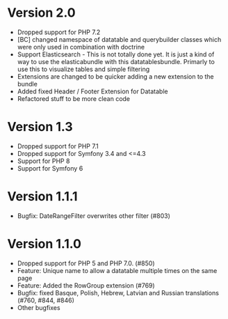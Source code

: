 # Version 2.0
* Dropped support for PHP 7.2
* [BC] changed namespace of datatable and querybuilder classes which were only used in combination with doctrine
* Support Elasticsearch - This is not totally done yet. It is just a kind of way to use the elasticabundle with this datatablesbundle. Primarly to use this to visualize tables and simple filtering
* Extensions are changed to be quicker adding a new extension to the bundle
* Added fixed Header / Footer Extension for Datatable
* Refactored stuff to be more clean code

# Version 1.3

* Dropped support for PHP 7.1
* Dropped support for Symfony 3.4 and <=4.3
* Support for PHP 8
* Support for Symfony 6

# Version 1.1.1

* Bugfix: DateRangeFilter overwrites other filter (#803)

# Version 1.1.0

* Dropped support for PHP 5 and PHP 7.0. (#850)
* Feature: Unique name to allow a datatable multiple times on the same page
* Feature: Added the RowGroup extension (#769)
* Bugfix: fixed Basque, Polish, Hebrew, Latvian and Russian translations (#760, #844, #846)
* Other bugfixes
